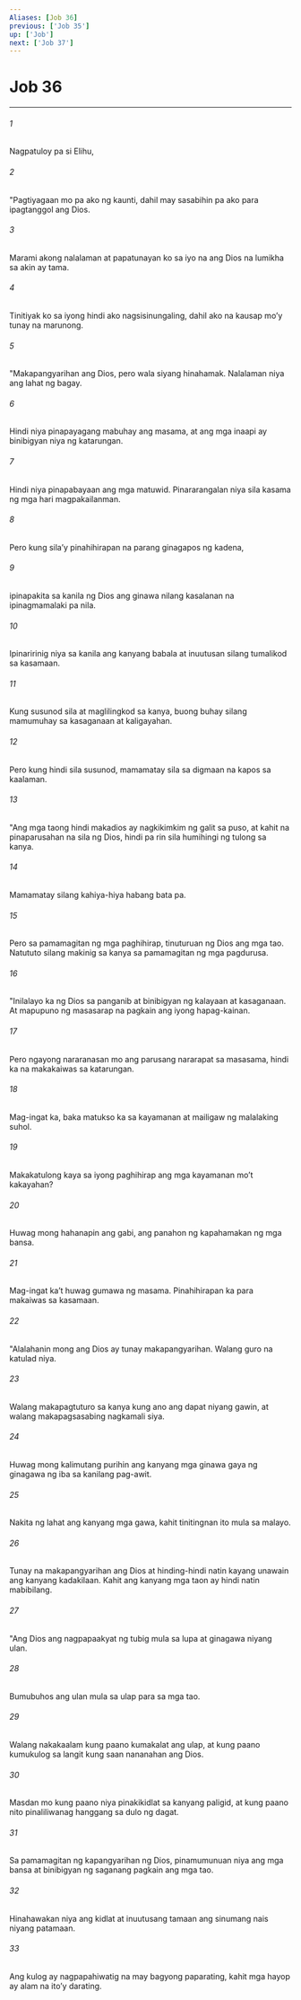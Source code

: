 ```yaml
---
Aliases: [Job 36]
previous: ['Job 35']
up: ['Job']
next: ['Job 37']
---
```

# Job 36

***


###### 1 


Nagpatuloy pa si Elihu, 


###### 2 


"Pagtiyagaan mo pa ako ng kaunti, dahil may sasabihin pa ako para ipagtanggol ang Dios. 


###### 3 


Marami akong nalalaman at papatunayan ko sa iyo na ang Dios na lumikha sa akin ay tama. 


###### 4 


Tinitiyak ko sa iyong hindi ako nagsisinungaling, dahil ako na kausap moʼy tunay na marunong. 


###### 5 


"Makapangyarihan ang Dios, pero wala siyang hinahamak. Nalalaman niya ang lahat ng bagay. 


###### 6 


Hindi niya pinapayagang mabuhay ang masama, at ang mga inaapi ay binibigyan niya ng katarungan. 


###### 7 


Hindi niya pinapabayaan ang mga matuwid. Pinararangalan niya sila kasama ng mga hari magpakailanman. 


###### 8 


Pero kung silaʼy pinahihirapan na parang ginagapos ng kadena, 


###### 9 


ipinapakita sa kanila ng Dios ang ginawa nilang kasalanan na ipinagmamalaki pa nila. 


###### 10 


Ipinaririnig niya sa kanila ang kanyang babala at inuutusan silang tumalikod sa kasamaan. 


###### 11 


Kung susunod sila at maglilingkod sa kanya, buong buhay silang mamumuhay sa kasaganaan at kaligayahan. 


###### 12 


Pero kung hindi sila susunod, mamamatay sila sa digmaan na kapos sa kaalaman. 


###### 13 


"Ang mga taong hindi makadios ay nagkikimkim ng galit sa puso, at kahit na pinaparusahan na sila ng Dios, hindi pa rin sila humihingi ng tulong sa kanya. 


###### 14 


Mamamatay silang kahiya-hiya habang bata pa. 


###### 15 


Pero sa pamamagitan ng mga paghihirap, tinuturuan ng Dios ang mga tao. Natututo silang makinig sa kanya sa pamamagitan ng mga pagdurusa. 


###### 16 


"Inilalayo ka ng Dios sa panganib at binibigyan ng kalayaan at kasaganaan. At mapupuno ng masasarap na pagkain ang iyong hapag-kainan. 


###### 17 


Pero ngayong nararanasan mo ang parusang nararapat sa masasama, hindi ka na makakaiwas sa katarungan. 


###### 18 


Mag-ingat ka, baka matukso ka sa kayamanan at mailigaw ng malalaking suhol. 


###### 19 


Makakatulong kaya sa iyong paghihirap ang mga kayamanan moʼt kakayahan? 


###### 20 


Huwag mong hahanapin ang gabi, ang panahon ng kapahamakan ng mga bansa. 


###### 21 


Mag-ingat kaʼt huwag gumawa ng masama. Pinahihirapan ka para makaiwas sa kasamaan. 


###### 22 


"Alalahanin mong ang Dios ay tunay makapangyarihan. Walang guro na katulad niya. 


###### 23 


Walang makapagtuturo sa kanya kung ano ang dapat niyang gawin, at walang makapagsasabing nagkamali siya. 


###### 24 


Huwag mong kalimutang purihin ang kanyang mga ginawa gaya ng ginagawa ng iba sa kanilang pag-awit. 


###### 25 


Nakita ng lahat ang kanyang mga gawa, kahit tinitingnan ito mula sa malayo. 


###### 26 


Tunay na makapangyarihan ang Dios at hinding-hindi natin kayang unawain ang kanyang kadakilaan. Kahit ang kanyang mga taon ay hindi natin mabibilang. 


###### 27 


"Ang Dios ang nagpapaakyat ng tubig mula sa lupa at ginagawa niyang ulan. 


###### 28 


Bumubuhos ang ulan mula sa ulap para sa mga tao. 


###### 29 


Walang nakakaalam kung paano kumakalat ang ulap, at kung paano kumukulog sa langit kung saan nananahan ang Dios. 


###### 30 


Masdan mo kung paano niya pinakikidlat sa kanyang paligid, at kung paano nito pinaliliwanag hanggang sa dulo ng dagat. 


###### 31 


Sa pamamagitan ng kapangyarihan ng Dios, pinamumunuan niya ang mga bansa at binibigyan ng saganang pagkain ang mga tao. 


###### 32 


Hinahawakan niya ang kidlat at inuutusang tamaan ang sinumang nais niyang patamaan. 


###### 33 


Ang kulog ay nagpapahiwatig na may bagyong paparating, kahit mga hayop ay alam na itoʼy darating.
